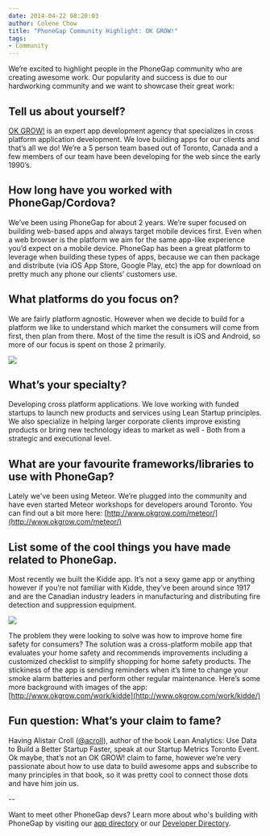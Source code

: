 ```yaml
---
date: 2014-04-22 08:20:03
author: Colene Chow
title: "PhoneGap Community Highlight: OK GROW!"
tags:
- Community
---
```


We’re excited to highlight people in the PhoneGap community who are creating awesome work. Our popularity and success is due to our hardworking community and we want to showcase their great work:

## Tell us about yourself?

[OK GROW!](http://www.okgrow.com/) is an expert app development agency that specializes in cross platform application development. We love building apps for our clients and that’s all we do! We’re a 5 person team based out of Toronto, Canada and a few members of our team have been developing for the web since the early 1990’s.

## How long have you worked with PhoneGap/Cordova?

We’ve been using PhoneGap for about 2 years. We’re super focused on building web-based apps and always target mobile devices first. Even when a web browser is the platform we aim for the same app-like experience you’d expect on a mobile device. PhoneGap has been a great platform to leverage when building these types of apps, because we can then package and distribute (via iOS App Store, Google Play, etc) the app for download on pretty much any phone our clients’ customers use.

## What platforms do you focus on?

We are fairly platform agnostic. However when we decide to build for a platform we like to understand which market the consumers will come from first, then plan from there. Most of the time the result is iOS and Android, so more of our focus is spent on those 2 primarily.

![](/blog/uploads/2014-04/kidde-wireframes.jpg)

## What’s your specialty?

Developing cross platform applications. We love working with funded startups to launch new products and services using Lean Startup principles. We also specialize in helping larger corporate clients improve existing products or bring new technology ideas to market as well - Both from a strategic and executional level.

## What are your favourite frameworks/libraries to use with PhoneGap?

Lately we've been using Meteor. We’re plugged into the community and have even started Meteor workshops for developers around Toronto. You can find out a bit more here: [http://www.okgrow.com/meteor/](http://www.okgrow.com/meteor/)

## List some of the cool things you have made related to PhoneGap.

Most recently we built the Kidde app. It’s not a sexy game app or anything however if you’re not familiar with Kidde, they’ve been around since 1917 and are the Canadian industry leaders in manufacturing and distributing fire detection and suppression equipment.

![](/blog/uploads/2014-04/kidde-wireframe-to-hi-fidelity.jpg)

The problem they were looking to solve was how to improve home fire safety for consumers? The solution was a cross-platform mobile app that evaluates your home safety and recommends improvements including a customized checklist to simplify shopping for home safety products. The stickiness of the app is sending reminders when it’s time to change your smoke alarm batteries and perform other regular maintenance. Here’s some more background with images of the app: [http://www.okgrow.com/work/kidde](http://www.okgrow.com/work/kidde/)

## Fun question: What’s your claim to fame?

Having Alistair Croll ([@acroll](http://twitter.com/acroll)), author of the book Lean Analytics: Use Data to Build a Better Startup Faster, speak at our Startup Metrics Toronto Event. Ok maybe, that’s not an OK GROW! claim to fame, however we’re very passionate about how to use data to build awesome apps and subscribe to many principles in that book, so it was pretty cool to connect those dots and have him join us.

--

Want to meet other PhoneGap devs? Learn more about who's building with PhoneGap by visiting our [app directory](http://phonegap.com/app/) or our [Developer Directory](http://people.phonegap.com).
